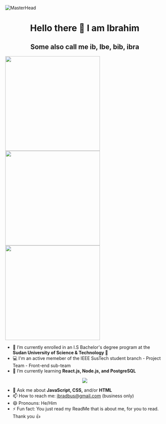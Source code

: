![MasterHead](https://cdn-images-1.medium.com/max/1600/1*OF0xEMkWBv-69zvmNs6RDQ.gif)
<h1 align='center'> Hello there 👋 I am Ibrahim </h1>
<h2 align='center'> Some also call me ib, Ibe, bib, ibra </h2>

<p float='left'>
  <img width='300' src='https://miro.medium.com/max/960/1*bkW3FHe6rvQSz9US6ilfQg.gif'>
  <img width='300' src='https://cdn.dribbble.com/users/505482/screenshots/1776789/nodejs-dribbble_1.gif'>
  <img width='300' src='https://kondado.com.br/assets/images/pipeline-google-cloud-storage-postgresql.gif'>
</p>

- 🔭 I’m currently enrolled in an I.S Bachelor's degree program at the **Sudan University of Science & Technology 🏫**
- 💻 I'm an active memeber of the IEEE SusTech student branch - Project Team - Front-end sub-team
- 🌱 I’m currently learning **React.js, Node.js, and PostgreSQL**

<div align='center'><img src='https://68.media.tumblr.com/490306a9c7d8e207256e0f7c4913bc97/tumblr_oaf3tugRZy1tbhzhno1_500.gif'></div>

- 💬 Ask me about **JavaScript, CSS,** and/or **HTML**
- 📫 How to reach me: ibradbus@gmail.com (business only)
- 😄 Pronouns: He/Him
- ⚡ Fun fact: You just read my ReadMe that is about me, for you to read. Thank you 👍
